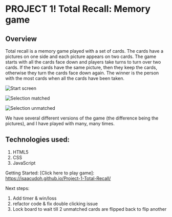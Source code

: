 # PROJECT 1! **Total Recall: Memory game**

## Overview

Total recall is a memory game played with a set of cards. The cards have a pictures on one side and each picture appears on two cards. The game starts with all the cards face down and players take turns to turn over two cards. If the two cards have the same picture, then they keep the cards, otherwise they turn the cards face down again. The winner is the person with the most cards when all the cards have been taken.

![Start screen](https://user-images.githubusercontent.com/32111398/184335037-1eacce98-f9df-4d5d-80bf-9f9fafb3609d.png)

![Selection matched](https://user-images.githubusercontent.com/32111398/184335029-b7d3ca37-27ba-443f-b69e-13724c1de951.png)

![Selection unmatched](https://user-images.githubusercontent.com/32111398/184335033-c068f18e-63ef-4843-8fc1-8edb15ede1fb.png)

We have several different versions of the game (the difference being the pictures), and I have played with many, many times.


## Technologies used:
1. HTML5
2. CSS
3. JavaScript

Getting Started: [Click here to play game]: https://isaacudoh.github.io/Project-1-Total-Recall/

Next steps:
1. Add timer & win/loss
2. refactor code & fix double clicking issue
2. Lock board to wait till 2 unmatched cards are flipped back to flip another
